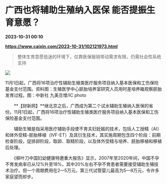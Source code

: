 # 广西也将辅助生殖纳入医保 能否提振生育意愿？

**2023-10-31 00:10**

**https://www.caixin.com/2023-10-31/102121973.html**

> 整体生育意愿低迷的环境下，仅靠医保报销带动需求有限，仍需社会性系统支持

  

![](https://img.caixin.com/2023-07-11/168905419811953_840_560.jpg)

11月1日起，广西将16项治疗性辅助生殖类医疗服务项目纳入基本医保和工伤保险基金支付范围。资料图：生殖医学中心胚胎培养室研究人员用时差培养箱观察胚胎发育过程。图：中新社 九美旦增/IC photo

  

　　**【财新网】**继北京之后，广西成为第二个试水辅助生殖纳入医保的省份。11月1日起，广西将16项治疗性辅助生殖类医疗服务项目纳入基本医保和工伤保险基金支付范围。

　　辅助生殖是指采用医疗辅助手段使不育夫妇妊娠的技术，包括人工授精（AI）和体外受精-胚胎移植（IVF-ET）及其衍生技术，其实施周期包含四个阶段：前期检查阶段，促排卵阶段，取卵、取精阶段，以及体外受精与培养、胚胎移植和移植后处理。

　　《柳叶刀中国妇幼健康特邀重大报告》显示，2007年至2020年间，中国不孕不育发病率已从12%升至18%，其中20%左右不孕不育患者需要接受辅助生殖技术治疗。但一个周期费用在2—5万元，第三代试管婴儿最高为5—8万元，令许多家庭望而却步。